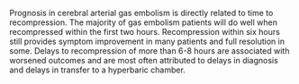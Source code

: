 Prognosis in cerebral arterial gas embolism is directly related to time to recompression. The majority of gas embolism patients will do well when recompressed within the first two hours. Recompression within six hours still provides symptom improvement in many patients and full resolution in some. Delays to recompression of more than 6-8 hours are associated with worsened outcomes and are most often attributed to delays in diagnosis and delays in transfer to a hyperbaric chamber.